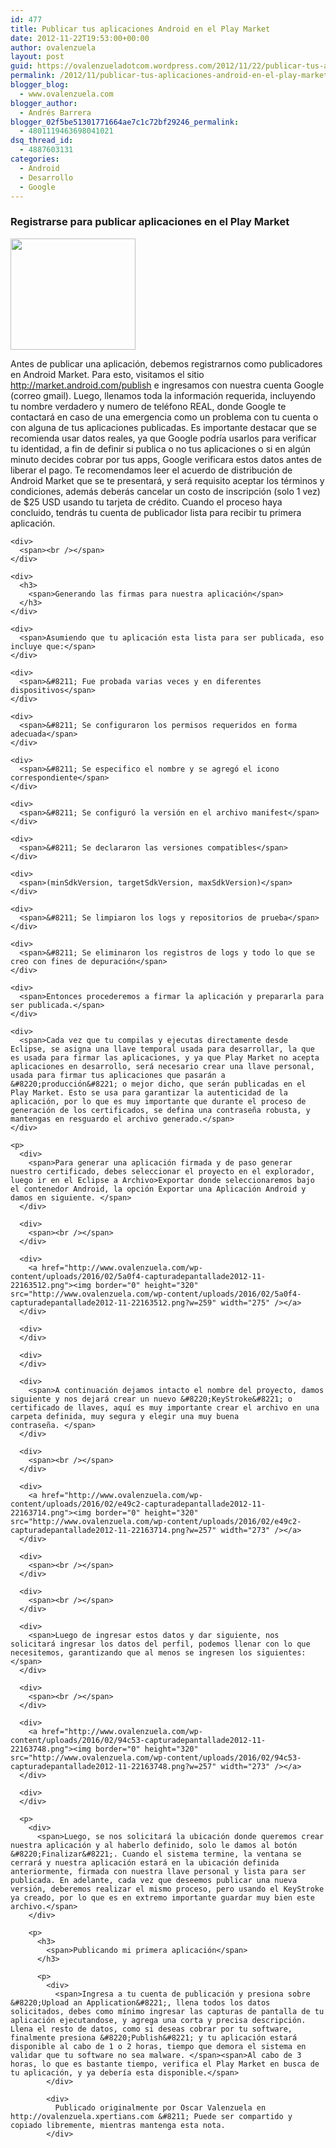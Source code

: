 ```yaml
---
id: 477
title: Publicar tus aplicaciones Android en el Play Market
date: 2012-11-22T19:53:00+00:00
author: ovalenzuela
layout: post
guid: https://ovalenzueladotcom.wordpress.com/2012/11/22/publicar-tus-aplicaciones-android-en-el-play-market
permalink: /2012/11/publicar-tus-aplicaciones-android-en-el-play-market.html
blogger_blog:
  - www.ovalenzuela.com
blogger_author:
  - Andrés Barrera
blogger_02f5be51301771664ae7c1c72bf29246_permalink:
  - 4801119463698041021
dsq_thread_id:
  - 4887603131
categories:
  - Android
  - Desarrollo
  - Google
---
```

<div>
  <h3>
    <span>Registrarse para publicar aplicaciones en el Play Market</span>
  </h3>
</div>

<div>
  <div>
    <a href="http://www.ovalenzuela.com/wp-content/uploads/2016/02/6a56f-google-play.jpg"><img border="0" height="178" src="http://www.ovalenzuela.com/wp-content/uploads/2016/02/6a56f-google-play.jpg?w=300" width="200" /></a>
  </div>
  
  <p>
    <span>Antes de publicar una aplicación, debemos registrarnos como publicadores en Android Market. Para esto, visitamos el sitio <a href="http://market.android.com/publish">http://market.android.com/publish</a> e ingresamos con nuestra cuenta Google (correo gmail). Luego, llenamos toda la información requerida, incluyendo tu nombre verdadero y numero de teléfono REAL, donde Google te contactará en caso de una emergencia como un problema con tu cuenta o con alguna de tus aplicaciones publicadas. Es importante destacar que se recomienda usar datos reales, ya que Google podría usarlos para verificar tu identidad, a fin de definir si publica o no tus aplicaciones o si en algún minuto decides cobrar por tus apps, Google verificara estos datos antes de liberar el pago. Te recomendamos leer el acuerdo de distribución de Android Market que se te presentará, y será requisito aceptar los términos y condiciones, además deberás cancelar un costo de inscripción (solo 1 vez) de $25 USD usando tu tarjeta de crédito. </span><span>Cuando el proceso haya concluido, tendrás tu cuenta de publicador lista para recibir tu primera aplicación.</span></div> 
    
    <div>
      <span><br /></span>
    </div>
    
    <div>
      <h3>
        <span>Generando las firmas para nuestra aplicación</span>
      </h3>
    </div>
    
    <div>
      <span>Asumiendo que tu aplicación esta lista para ser publicada, eso incluye que:</span>
    </div>
    
    <div>
      <span>&#8211; Fue probada varias veces y en diferentes dispositivos</span>
    </div>
    
    <div>
      <span>&#8211; Se configuraron los permisos requeridos en forma adecuada</span>
    </div>
    
    <div>
      <span>&#8211; Se especifico el nombre y se agregó el icono correspondiente</span>
    </div>
    
    <div>
      <span>&#8211; Se configuró la versión en el archivo manifest</span>
    </div>
    
    <div>
      <span>&#8211; Se declararon las versiones compatibles</span>
    </div>
    
    <div>
      <span>(minSdkVersion, targetSdkVersion, maxSdkVersion)</span>
    </div>
    
    <div>
      <span>&#8211; Se limpiaron los logs y repositorios de prueba</span>
    </div>
    
    <div>
      <span>&#8211; Se eliminaron los registros de logs y todo lo que se creo con fines de depuración</span>
    </div>
    
    <div>
      <span>Entonces procederemos a firmar la aplicación y prepararla para ser publicada.</span>
    </div>
    
    <div>
      <span>Cada vez que tu compilas y ejecutas directamente desde Eclipse, se asigna una llave temporal usada para desarrollar, la que es usada para firmar las aplicaciones, y ya que Play Market no acepta aplicaciones en desarrollo, será necesario crear una llave personal, usada para firmar tus aplicaciones que pasarán a &#8220;producción&#8221; o mejor dicho, que serán publicadas en el Play Market. Esto se usa para garantizar la autenticidad de la aplicación, por lo que es muy importante que durante el proceso de generación de los certificados, se defina una contraseña robusta, y mantengas en resguardo el archivo generado.</span>
    </div>
    
    <p>
      <div>
        <span>Para generar una aplicación firmada y de paso generar nuestro certificado, debes seleccionar el proyecto en el explorador, luego ir en el Eclipse a Archivo>Exportar donde seleccionaremos bajo el contenedor Android, la opción Exportar una Aplicación Android y damos en siguiente. </span>
      </div>
      
      <div>
        <span><br /></span>
      </div>
      
      <div>
        <a href="http://www.ovalenzuela.com/wp-content/uploads/2016/02/5a0f4-capturadepantallade2012-11-22163512.png"><img border="0" height="320" src="http://www.ovalenzuela.com/wp-content/uploads/2016/02/5a0f4-capturadepantallade2012-11-22163512.png?w=259" width="275" /></a>
      </div>
      
      <div>
      </div>
      
      <div>
      </div>
      
      <div>
        <span>A continuación dejamos intacto el nombre del proyecto, damos siguiente y nos dejará crear un nuevo &#8220;KeyStroke&#8221; o certificado de llaves, aquí es muy importante crear el archivo en una carpeta definida, muy segura y elegir una muy buena contraseña. </span>
      </div>
      
      <div>
        <span><br /></span>
      </div>
      
      <div>
        <a href="http://www.ovalenzuela.com/wp-content/uploads/2016/02/e49c2-capturadepantallade2012-11-22163714.png"><img border="0" height="320" src="http://www.ovalenzuela.com/wp-content/uploads/2016/02/e49c2-capturadepantallade2012-11-22163714.png?w=257" width="273" /></a>
      </div>
      
      <div>
        <span><br /></span>
      </div>
      
      <div>
        <span><br /></span>
      </div>
      
      <div>
        <span>Luego de ingresar estos datos y dar siguiente, nos solicitará ingresar los datos del perfil, podemos llenar con lo que necesitemos, garantizando que al menos se ingresen los siguientes:</span>
      </div>
      
      <div>
        <span><br /></span>
      </div>
      
      <div>
        <a href="http://www.ovalenzuela.com/wp-content/uploads/2016/02/94c53-capturadepantallade2012-11-22163748.png"><img border="0" height="320" src="http://www.ovalenzuela.com/wp-content/uploads/2016/02/94c53-capturadepantallade2012-11-22163748.png?w=257" width="273" /></a>
      </div>
      
      <div>
      </div>
      
      <p>
        <div>
          <span>Luego, se nos solicitará la ubicación donde queremos crear nuestra aplicación y al haberlo definido, solo le damos al botón &#8220;Finalizar&#8221;. Cuando el sistema termine, la ventana se cerrará y nuestra aplicación estará en la ubicación definida anteriormente, firmada con nuestra llave personal y lista para ser publicada. En adelante, cada vez que deseemos publicar una nueva versión, deberemos realizar el mismo proceso, pero usando el KeyStroke ya creado, por lo que es en extremo importante guardar muy bien este archivo.</span>
        </div>
        
        <p>
          <h3>
            <span>Publicando mi primera aplicación</span>
          </h3>
          
          <p>
            <div>
              <span>Ingresa a tu cuenta de publicación y presiona sobre &#8220;Upload an Application&#8221;, llena todos los datos solicitados, debes como mínimo ingresar las capturas de pantalla de tu aplicación ejecutandose, y agrega una corta y precisa descripción. Llena el resto de datos, como si deseas cobrar por tu software, finalmente presiona &#8220;Publish&#8221; y tu aplicación estará disponible al cabo de 1 o 2 horas, tiempo que demora el sistema en validar que tu software no sea malware. </span><span>Al cabo de 3 horas, lo que es bastante tiempo, verifica el Play Market en busca de tu aplicación, y ya debería esta disponible.</span>
            </div>
            
            <div>
              Publicado originalmente por Oscar Valenzuela en http://ovalenzuela.xpertians.com &#8211; Puede ser compartido y copiado libremente, mientras mantenga esta nota.
            </div>